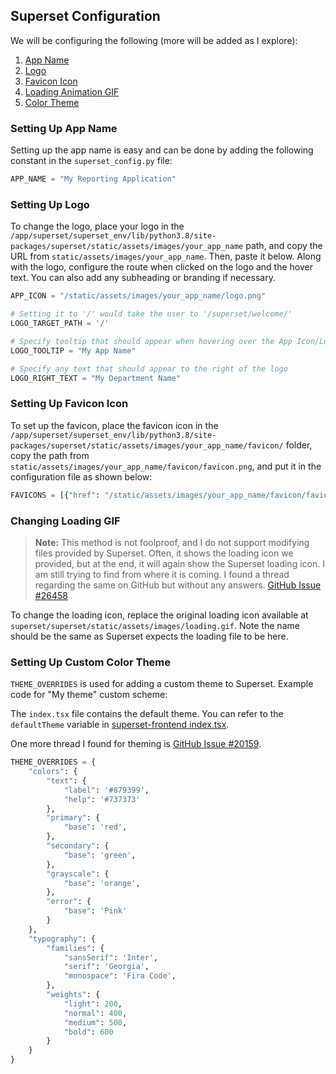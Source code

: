 ## Superset Configuration

We will be configuring the following (more will be added as I explore):

1. [App Name](#setting-up-app-name)
2. [Logo](#setting-up-logo)
3. [Favicon Icon](#setting-up-favicon-icon)
4. [Loading Animation GIF](#changing-loading-gif)
5. [Color Theme](#setting-up-custom-color-theme)

### Setting Up App Name
Setting up the app name is easy and can be done by adding the following constant in the `superset_config.py` file:

```python
APP_NAME = "My Reporting Application"
```

### Setting Up Logo
To change the logo, place your logo in the `/app/superset/superset_env/lib/python3.8/site-packages/superset/static/assets/images/your_app_name` path, and copy the URL from `static/assets/images/your_app_name`. Then, paste it below. Along with the logo, configure the route when clicked on the logo and the hover text. You can also add any subheading or branding if necessary.

```python
APP_ICON = "/static/assets/images/your_app_name/logo.png"

# Setting it to '/' would take the user to '/superset/welcome/'
LOGO_TARGET_PATH = '/'

# Specify tooltip that should appear when hovering over the App Icon/Logo
LOGO_TOOLTIP = "My App Name"

# Specify any text that should appear to the right of the logo
LOGO_RIGHT_TEXT = "My Department Name"
```

### Setting Up Favicon Icon
To set up the favicon, place the favicon icon in the `/app/superset/superset_env/lib/python3.8/site-packages/superset/static/assets/images/your_app_name/favicon/` folder, copy the path from `static/assets/images/your_app_name/favicon/favicon.png`, and put it in the configuration file as shown below:

```python
FAVICONS = [{"href": "/static/assets/images/your_app_name/favicon/favicon.png"}]
```

### Changing Loading GIF
> **Note:** This method is not foolproof, and I do not support modifying files provided by Superset. Often, it shows the loading icon we provided, but at the end, it will again show the Superset loading icon. I am still trying to find from where it is coming. I found a thread regarding the same on GitHub but without any answers. [GitHub Issue #26458](https://github.com/apache/superset/issues/26458)

To change the loading icon, replace the original loading icon available at `superset/superset/static/assets/images/loading.gif`. Note the name should be the same as Superset expects the loading file to be here.

### Setting Up Custom Color Theme
`THEME_OVERRIDES` is used for adding a custom theme to Superset. Example code for "My theme" custom scheme:

The `index.tsx` file contains the default theme. You can refer to the `defaultTheme` variable in [superset-frontend index.tsx](https://github.com/apache/superset/blob/master/superset-frontend/packages/superset-ui-core/src/style/index.tsx).

One more thread I found for theming is [GitHub Issue #20159](https://github.com/apache/superset/issues/20159).

```python
THEME_OVERRIDES = {
    "colors": {
        "text": {
            "label": '#879399',
            "help": '#737373'
        },
        "primary": {
            "base": 'red',
        },
        "secondary": {
            "base": 'green',
        },
        "grayscale": {
            "base": 'orange',
        },
        "error": {
            "base": 'Pink'
        }
    },
    "typography": {
        "families": {
            "sansSerif": 'Inter',
            "serif": 'Georgia',
            "monospace": 'Fira Code',
        },
        "weights": {
            "light": 200,
            "normal": 400,
            "medium": 500,
            "bold": 600
        }
    }
}
```
